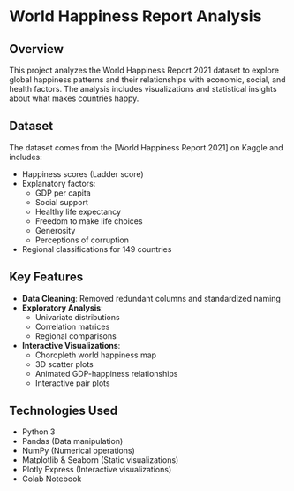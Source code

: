 # World Happiness Report Analysis

## Overview
This project analyzes the World Happiness Report 2021 dataset to explore global happiness patterns and their relationships with economic, social, and health factors. The analysis includes visualizations and statistical insights about what makes countries happy.

## Dataset
The dataset comes from the [World Happiness Report 2021] on Kaggle and includes:
- Happiness scores (Ladder score)
- Explanatory factors:
  - GDP per capita
  - Social support
  - Healthy life expectancy
  - Freedom to make life choices
  - Generosity
  - Perceptions of corruption
- Regional classifications for 149 countries

## Key Features
- **Data Cleaning**: Removed redundant columns and standardized naming
- **Exploratory Analysis**:
  - Univariate distributions
  - Correlation matrices
  - Regional comparisons
- **Interactive Visualizations**:
  - Choropleth world happiness map
  - 3D scatter plots
  - Animated GDP-happiness relationships
  - Interactive pair plots

## Technologies Used
- Python 3
- Pandas (Data manipulation)
- NumPy (Numerical operations)
- Matplotlib & Seaborn (Static visualizations)
- Plotly Express (Interactive visualizations)
- Colab Notebook
